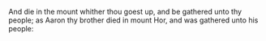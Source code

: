 And die in the mount whither thou goest up, and be gathered unto thy people; as Aaron thy brother died in mount Hor, and was gathered unto his people:
